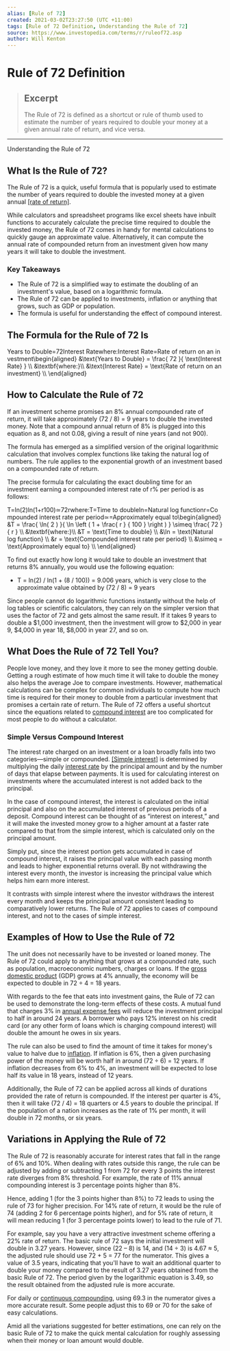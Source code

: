```yaml
---
alias: [Rule of 72]
created: 2021-03-02T23:27:50 (UTC +11:00)
tags: [Rule of 72 Definition, Understanding the Rule of 72]
source: https://www.investopedia.com/terms/r/ruleof72.asp
author: Will Kenton
---
```


# Rule of 72 Definition

> ## Excerpt
> The Rule of 72 is defined as a shortcut or rule of thumb used to estimate the number of years required to double your money at a given annual rate of return, and vice versa.

---

Understanding the Rule of 72
## What Is the Rule of 72?

The Rule of 72 is a quick, useful formula that is popularly used to estimate the number of years required to double the invested money at a given annual [[rate of return]](https://www.investopedia.com/terms/r/rateofreturn.asp). 

While calculators and spreadsheet programs like excel sheets have inbuilt functions to accurately calculate the precise time required to double the invested money, the Rule of 72 comes in handy for mental calculations to quickly gauge an approximate value. Alternatively, it can compute the annual rate of compounded return from an investment given how many years it will take to double the investment.

### Key Takeaways

-   The Rule of 72 is a simplified way to estimate the doubling of an investment's value, based on a logarithmic formula.
-   The Rule of 72 can be applied to investments, inflation or anything that grows, such as GDP or population.
-   The formula is useful for understanding the effect of compound interest.

## The Formula for the Rule of 72 Is

Years to Double\=72Interest Ratewhere:Interest Rate\=Rate of return on an investment\\begin{aligned} &\\text{Years to Double} = \\frac{ 72 }{ \\text{Interest Rate} } \\\\ &\\textbf{where:}\\\\ &\\text{Interest Rate} = \\text{Rate of return on an investment} \\\\ \\end{aligned}

## How to Calculate the Rule of 72

If an investment scheme promises an 8% annual compounded rate of return, it will take approximately (72 / 8) = 9 years to double the invested money. Note that a compound annual return of 8% is plugged into this equation as 8, and not 0.08, giving a result of nine years (and not 900).

The formula has emerged as a simplified version of the original logarithmic calculation that involves complex functions like taking the natural log of numbers. The rule applies to the exponential growth of an investment based on a compounded rate of return.

The precise formula for calculating the exact doubling time for an investment earning a compounded interest rate of r% per period is as follows:

T\=ln⁡(2)ln⁡(1+r100)≃72rwhere:T\=Time to doubleln⁡\=Natural log functionr\=Compounded interest rate per period≃\=Approximately equal to\\begin{aligned} &T = \\frac{ \\ln( 2 ) }{ \\ln \\left ( 1 + \\frac{ r } { 100 } \\right ) } \\simeq \\frac{ 72 }{ r } \\\\ &\\textbf{where:}\\\\ &T = \\text{Time to double} \\\\ &\\ln = \\text{Natural log function} \\\\ &r = \\text{Compounded interest rate per period} \\\\ &\\simeq = \\text{Approximately equal to} \\\\ \\end{aligned}

To find out exactly how long it would take to double an investment that returns 8% annually, you would use the following equation:

-   T = ln(2) / ln(1 + (8 / 100)) = 9.006 years, which is very close to the approximate value obtained by (72 / 8) = 9 years

Since people cannot do logarithmic functions instantly without the help of log tables or scientific calculators, they can rely on the simpler version that uses the factor of 72 and gets almost the same result. If it takes 9 years to double a $1,000 investment, then the investment will grow to $2,000 in year 9, $4,000 in year 18, $8,000 in year 27, and so on.

## What Does the Rule of 72 Tell You?

People love money, and they love it more to see the money getting double. Getting a rough estimate of how much time it will take to double the money also helps the average Joe to compare investments. However, mathematical calculations can be complex for common individuals to compute how much time is required for their money to double from a particular investment that promises a certain rate of return. The Rule of 72 offers a useful shortcut since the equations related to [compound interest](https://www.investopedia.com/terms/c/compoundinterest.asp) are too complicated for most people to do without a calculator.

### Simple Versus Compound Interest

The interest rate charged on an investment or a loan broadly falls into two categories—simple or compounded. [[Simple interest]](https://www.investopedia.com/terms/s/simple_interest.asp) is determined by multiplying the daily [interest rate](https://www.investopedia.com/terms/i/interestrate.asp) by the principal amount and by the number of days that elapse between payments. It is used for calculating interest on investments where the accumulated interest is not added back to the principal.

In the case of compound interest, the interest is calculated on the initial principal and also on the accumulated interest of previous periods of a deposit. Compound interest can be thought of as “interest on interest,” and it will make the invested money grow to a higher amount at a faster rate compared to that from the simple interest, which is calculated only on the principal amount.

Simply put, since the interest portion gets accumulated in case of compound interest, it raises the principal value with each passing month and leads to higher exponential returns overall. By not withdrawing the interest every month, the investor is increasing the principal value which helps him earn more interest.

It contrasts with simple interest where the investor withdraws the interest every month and keeps the principal amount consistent leading to comparatively lower returns. The Rule of 72 applies to cases of compound interest, and not to the cases of simple interest.

## Examples of How to Use the Rule of 72

The unit does not necessarily have to be invested or loaned money. The Rule of 72 could apply to anything that grows at a compounded rate, such as population, macroeconomic numbers, charges or loans. If the [gross domestic product](https://www.investopedia.com/terms/g/gdp.asp) (GDP) grows at 4% annually, the economy will be expected to double in 72 ÷ 4 = 18 years.

With regards to the fee that eats into investment gains, the Rule of 72 can be used to demonstrate the long-term effects of these costs. A mutual fund that charges 3% in [annual expense fees](https://www.investopedia.com/terms/e/expenseratio.asp) will reduce the investment principal to half in around 24 years. A borrower who pays 12% interest on his credit card (or any other form of loans which is charging compound interest) will double the amount he owes in six years.

The rule can also be used to find the amount of time it takes for money's value to halve due to [inflation](https://www.investopedia.com/terms/i/inflation.asp). If inflation is 6%, then a given purchasing power of the money will be worth half in around (72 ÷ 6) = 12 years. If inflation decreases from 6% to 4%, an investment will be expected to lose half its value in 18 years, instead of 12 years.

Additionally, the Rule of 72 can be applied across all kinds of durations provided the rate of return is compounded. If the interest per quarter is 4%, then it will take (72 / 4) = 18 quarters or 4.5 years to double the principal. If the population of a nation increases as the rate of 1% per month, it will double in 72 months, or six years.

## Variations in Applying the Rule of 72

The Rule of 72 is reasonably accurate for interest rates that fall in the range of 6% and 10%. When dealing with rates outside this range, the rule can be adjusted by adding or subtracting 1 from 72 for every 3 points the interest rate diverges from 8% threshold. For example, the rate of 11% annual compounding interest is 3 percentage points higher than 8%.

Hence, adding 1 (for the 3 points higher than 8%) to 72 leads to using the rule of 73 for higher precision. For 14% rate of return, it would be the rule of 74 (adding 2 for 6 percentage points higher), and for 5% rate of return, it will mean reducing 1 (for 3 percentage points lower) to lead to the rule of 71.

For example, say you have a very attractive investment scheme offering a 22% rate of return. The basic rule of 72 says the initial investment will double in 3.27 years. However, since (22 – 8) is 14, and (14 ÷ 3) is 4.67 ≈ 5, the adjusted rule should use 72 + 5 = 77 for the numerator. This gives a value of 3.5 years, indicating that you'll have to wait an additional quarter to double your money compared to the result of 3.27 years obtained from the basic Rule of 72. The period given by the logarithmic equation is 3.49, so the result obtained from the adjusted rule is more accurate.

For daily or [continuous compounding](https://www.investopedia.com/terms/c/continuouscompounding.asp), using 69.3 in the numerator gives a more accurate result. Some people adjust this to 69 or 70 for the sake of easy calculations.

Amid all the variations suggested for better estimations, one can rely on the basic Rule of 72 to make the quick mental calculation for roughly assessing when their money or loan amount would double.
